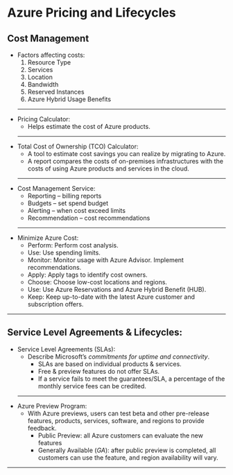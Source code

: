 # Azure Pricing and Lifecycles

## Cost Management

* Factors affecting costs:
    1. Resource Type
    2. Services
    3. Location
    4. Bandwidth
    5. Reserved Instances
    6. Azure Hybrid Usage Benefits
    ---
* Pricing Calculator:
    * Helps estimate the cost of Azure products.
    ---
* Total Cost of Ownership (TCO) Calculator:
    * A tool to estimate cost savings you can realize by migrating to Azure.
    * A report compares the costs of on-premises
    infrastructures with the costs of using Azure products and services in the cloud.
    ---
* Cost Management Service:
    * Reporting – billing reports
    * Budgets – set spend budget
    * Alerting – when cost exceed limits
    * Recommendation – cost recommendations
    ---
* Minimize Azure Cost:
    * Perform: Perform cost analysis.
    * Use: Use spending limits.
    * Monitor:  Monitor usage with Azure Advisor. Implement recommendations.
    * Apply: Apply tags to identify cost owners.
    * Choose: Choose low-cost locations and regions.
    * Use: Use Azure Reservations and Azure Hybrid Benefit (HUB).
    * Keep: Keep up-to-date with the latest Azure customer and subscription offers.
---

## Service Level Agreements & Lifecycles:

* Service Level Agreements (SLAs):
    * Describe Microsoft’s *commitments for uptime and connectivity*.
        * SLAs are based on individual products & services.
        * Free & preview features do not offer SLAs.
        * If a service fails to meet the guarantees/SLA, a percentage of the monthly service fees can be credited.
    ---
* Azure Preview Program:
    * With Azure previews, users can test beta and other pre-release features, products, services, software, and regions to provide feedback.
        * Public Preview: all Azure customers can evaluate the new features
        * Generally Available (*GA*): after public preview is completed, all customers can use the feature, and region availability will vary.
---